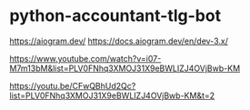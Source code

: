 # python-accountant-tlg-bot

https://aiogram.dev/
https://docs.aiogram.dev/en/dev-3.x/

https://www.youtube.com/watch?v=i07-M7m13bM&list=PLV0FNhq3XMOJ31X9eBWLIZJ4OVjBwb-KM


https://youtu.be/CFwQBhUd2Qc?list=PLV0FNhq3XMOJ31X9eBWLIZJ4OVjBwb-KM&t=2